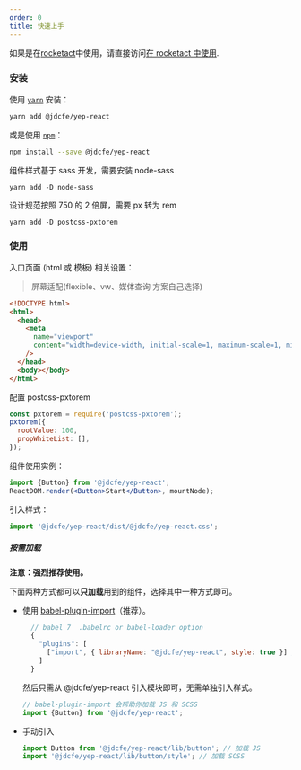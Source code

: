 ```yaml
---
order: 0
title: 快速上手
---
```


如果是在[rocketact](https://rocketact.js.org/)中使用，请直接访问[在 rocketact 中使用](#/doc/use-with-rocketact).

### 安装

使用 [`yarn`](https://yarnpkg.com/en/) 安装：

```bash
yarn add @jdcfe/yep-react
```

或是使用 [`npm`](https://www.npmjs.com/)：

```bash
npm install --save @jdcfe/yep-react
```

组件样式基于 sass 开发，需要安装 node-sass

```
yarn add -D node-sass
```

设计规范按照 750 的 2 倍屏，需要 px 转为 rem

```
yarn add -D postcss-pxtorem
```

### 使用

入口页面 (html 或 模板) 相关设置：

> 屏幕适配(flexible、vw、媒体查询 方案自己选择)

```html
<!DOCTYPE html>
<html>
  <head>
    <meta
      name="viewport"
      content="width=device-width, initial-scale=1, maximum-scale=1, minimum-scale=1, user-scalable=no"
    />
  </head>
  <body></body>
</html>
```

配置 postcss-pxtorem

```javascript
const pxtorem = require('postcss-pxtorem');
pxtorem({
  rootValue: 100,
  propWhiteList: [],
});
```

组件使用实例：

```jsx
import {Button} from '@jdcfe/yep-react';
ReactDOM.render(<Button>Start</Button>, mountNode);
```

引入样式：

```jsx
import '@jdcfe/yep-react/dist/@jdcfe/yep-react.css';
```

##### 按需加载

**注意：强烈推荐使用。**

下面两种方式都可以**只加载**用到的组件，选择其中一种方式即可。

- 使用 [babel-plugin-import](https://github.com/ant-design/babel-plugin-import)（推荐）。

  ```javascript
    // babel 7  .babelrc or babel-loader option
    {
      "plugins": [
        ["import", { libraryName: "@jdcfe/yep-react", style: true }] //`style: "css"`会加载css文件, `style: true` 会加载 scss 文件,则必须引入sass-loader
      ]
    }
  ```

  然后只需从 @jdcfe/yep-react 引入模块即可，无需单独引入样式。

  ```jsx
  // babel-plugin-import 会帮助你加载 JS 和 SCSS
  import {Button} from '@jdcfe/yep-react';
  ```

- 手动引入

  ```jsx
  import Button from '@jdcfe/yep-react/lib/button'; // 加载 JS
  import '@jdcfe/yep-react/lib/button/style'; // 加载 SCSS
  ```
